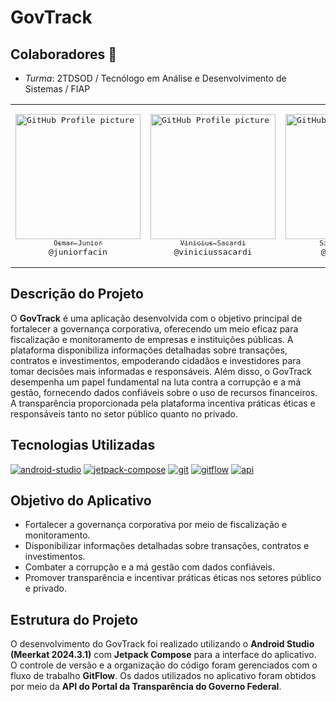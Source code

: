 # GovTrack

## Colaboradores 🤝

- *Turma*: 2TDSOD / Tecnólogo em Análise e Desenvolvimento de Sistemas / FIAP

<table>
<tr>
<td align="center" width="200"><pre><a href="https://github.com/juniorfacin"><img src="https://avatars.githubusercontent.com/u/129279398?v=4" width="200" alt="GitHub Profile picture of Osmar Jose Facin Junior" /><br><sub>Osmar Junior</sub></a><br>@juniorfacin</pre></td>
<td align="center" width="200"><pre><a href="https://github.com/viniciussacardi"><img src="https://avatars.githubusercontent.com/u/143439175?v=4" width="200" alt="GitHub Profile picture of Vinicius Sacardi" /><br><sub>Vinicius Sacardi</sub></a><br>@viniciussacardi</pre></td>
<td align="center" width="200"><pre><a href="https://github.com/vinovieira"><img src="https://avatars.githubusercontent.com/u/127680187?s=400&u=6a8001ef21a16504da936b2643c38de92060b62b&v=4" width="200" alt="GitHub Profile picture of Silvino Vieira" /><br><sub>Silvino Vieira</sub></a><br>@vinovieira</pre></td>
<td align="center" width="200"><pre><a href="https://github.com/JoaoPedroFazzolo"><img src="https://avatars.githubusercontent.com/u/143749763?v=4" width="200" alt="GitHub Profile Picture of João Pedro Fazzolo"/><br><sub>João Pedro Fazzolo</sub></a><br>@JoaoPedroFazzolo</pre></td>
<td align="center" width="200"><pre><a href="https://github.com/biel-martins"><img src="https://avatars.githubusercontent.com/u/166630412?v=4" width="200" alt="GitHub Profile Picture of Gabriel Martins"/><br><sub>Gabriel Martins</sub></a><br>@biel-martins</pre></td>
</tr>
</table>

## Descrição do Projeto
O **GovTrack** é uma aplicação desenvolvida com o objetivo principal de fortalecer a governança corporativa, oferecendo um meio eficaz para fiscalização e monitoramento de empresas e instituições públicas. A plataforma disponibiliza informações detalhadas sobre transações, contratos e investimentos, empoderando cidadãos e investidores para tomar decisões mais informadas e responsáveis. Além disso, o GovTrack desempenha um papel fundamental na luta contra a corrupção e a má gestão, fornecendo dados confiáveis sobre o uso de recursos financeiros. A transparência proporcionada pela plataforma incentiva práticas éticas e responsáveis tanto no setor público quanto no privado.

## Tecnologias Utilizadas

<div style="display: inline_block">
  <a href="#" title="Android Studio"><img alt="android-studio" src="https://img.shields.io/badge/Android_Studio-3DDC84?style=for-the-badge&logo=android-studio&logoColor=white" /></a>
  <a href="#" title="Jetpack Compose"><img alt="jetpack-compose" src="https://img.shields.io/badge/Jetpack_Compose-4285F4?style=for-the-badge&logo=android&logoColor=white" /></a>
  <a href="#" title="Git"><img alt="git" src="https://img.shields.io/badge/GIT-E44C30?style=for-the-badge&logo=git&logoColor=white" /></a>
  <a href="#" title="GitFlow"><img alt="gitflow" src="https://img.shields.io/badge/GitFlow-000000?style=for-the-badge&logo=git&logoColor=white" /></a>
  <a href="#" title="API Portal da Transparência"><img alt="api" src="https://img.shields.io/badge/API_Portal_da_Transparência-0078D4?style=for-the-badge&logo=data:image/svg+xml;base64,PHN2ZyB4bWxucz0iaHR0cDovL3d3dy53My5vcmcvMjAwMC9zdmciIHZpZXdCb3g9IjAgMCAyNCAyNCI+PHBhdGggZD0iTTAgMGgyNHYyNEgwVjB6IiBmaWxsPSJub25lIi8+PHBhdGggZD0iTTEyIDE4Yy0zLjMxIDAtNi0yLjY5LTYtNnMyLjY5LTYgNi02IDYgMi42OSA2IDYtMi42OSA2LTYgNnptMC0xMGMtMi4yMSAwLTQtMS43OS00LTRzMS43OS00IDQtNHM0IDEuNzkgNCA0LTEuNzkgNCA0IDR6bTAtMTJjLTEuNjYgMC0zIDEuMzQtMyAzczEuMzQgMyAzIDMgMy0xLjM0IDMtMy0xLjM0LTMtMy0zeiIgZmlsbD0iI2ZmZiIvPjwvc3ZnPg==&logoColor=white" /></a>
</div>

## Objetivo do Aplicativo
- Fortalecer a governança corporativa por meio de fiscalização e monitoramento.
- Disponibilizar informações detalhadas sobre transações, contratos e investimentos.
- Combater a corrupção e a má gestão com dados confiáveis.
- Promover transparência e incentivar práticas éticas nos setores público e privado.

## Estrutura do Projeto
O desenvolvimento do GovTrack foi realizado utilizando o **Android Studio (Meerkat 2024.3.1)** com **Jetpack Compose** para a interface do aplicativo. O controle de versão e a organização do código foram gerenciados com o fluxo de trabalho **GitFlow**. Os dados utilizados no aplicativo foram obtidos por meio da **API do Portal da Transparência do Governo Federal**. 
 
